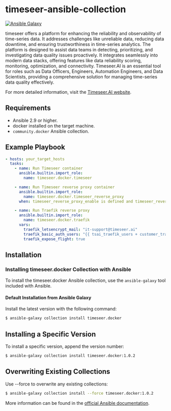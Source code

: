 # timeseer-ansible-collection

[![Ansible Galaxy](https://img.shields.io/badge/ansible--galaxy-timeseer_ansible_collection-yellow.svg)](https://galaxy.ansible.com/diogolobo122/timeseer)

timeseer offers a platform for enhancing the reliability and observability of time-series data. It addresses challenges like unreliable data, reducing data downtime, and ensuring trustworthiness in time-series analytics. The platform is designed to assist data teams in detecting, prioritizing, and investigating data quality issues proactively. It integrates seamlessly into modern data stacks, offering features like data reliability scoring, monitoring, optimization, and connectivity. Timeseer.AI is an essential tool for roles such as Data Officers, Engineers, Automation Engineers, and Data Scientists, providing a comprehensive solution for managing time-series data quality effectively.

For more detailed information, visit the [Timeseer.AI website](https://www.timeseer.ai/).

## Requirements

- Ansible 2.9 or higher.
- docker installed on the target machine.
- `community.docker` Ansible collection.

## Example Playbook

```yaml
- hosts: your_target_hosts
  tasks:
    - name: Run Timeseer container
      ansible.builtin.import_role:
        name: timeseer.docker.timeseer

    - name: Run Timeseer reverse proxy container
      ansible.builtin.import_role:
        name: timeseer.docker.timeseer_reverse_proxy
      when: timeseer_reverse_proxy_enable is defined and timeseer_reverse_proxy_enable

    - name: Run Traefik reverse proxy
      ansible.builtin.import_role:
        name: timeseer.docker.traefik
      vars:
        traefik_letsencrypt_mail: "it-support@timeseer.ai"
        traefik_basic_auth_users: "{{ tsai_traefik_users + customer_traefik_users }}"
        traefik_expose_flight: true
```

## Installation

### Installing timeseer.docker Collection with Ansible

To install the timeseer.docker Ansible collection, use the `ansible-galaxy` tool included with Ansible.

#### Default Installation from Ansible Galaxy

Install the latest version with the following command:

```bash
$ ansible-galaxy collection install timeseer.docker
```

## Installing a Specific Version

To install a specific version, append the version number:

```bash
$ ansible-galaxy collection install timeseer.docker:1.0.2
```

## Overwriting Existing Collections

Use --force to overwrite any existing collections:

```bash
$ ansible-galaxy collection install --force timeseer.docker:1.0.2
```

More information can be found in the [official Ansible documentation](https://docs.ansible.com/).
